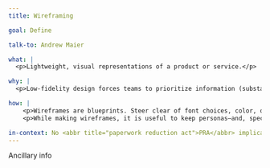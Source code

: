```yaml
---
title: Wireframing

goal: Define

talk-to: Andrew Maier

what: |
  <p>Lightweight, visual representations of a product or service.</p>

why: |
  <p>Low-fidelity design forces teams to prioritize information (substance) over decoration (style).</p>

how: |
    <p>Wireframes are blueprints. Steer clear of font choices, color, or other style choices. A few helpful tools for building wireframes are OmniGraffle and Balsamiq Mockups, which purposefully keep the wireframe looking like rough sketches. These are conceptually easier to re-configure than a design that looks very polished.</p> 
    <p>While making wireframes, it is useful to keep personas—and, specifically, their goals—in mind. Can people accomplish their tasks given the design you’re suggesting?</p>

in-context: No <abbr title="paperwork reduction act">PRA</abbr> implications.
---
```


Ancillary info